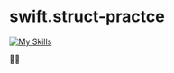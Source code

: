 # swift.struct-practce

[![My Skills](https://skillicons.dev/icons?i=git,github,swift)](https://skillicons.dev)

🛝🧡
